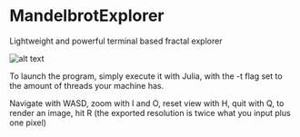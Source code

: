 # MandelbrotExplorer
Lightweight and powerful terminal based fractal explorer

![alt text](https://github.com/admiralpav/MandelbrotExplorer/?raw=true)

To launch the program, simply execute it with Julia, with the -t flag set to the amount of threads your machine has.

Navigate with WASD, zoom with I and O, reset view with H, quit with Q, to render an image, hit R (the exported resolution is twice what you input plus one pixel)
